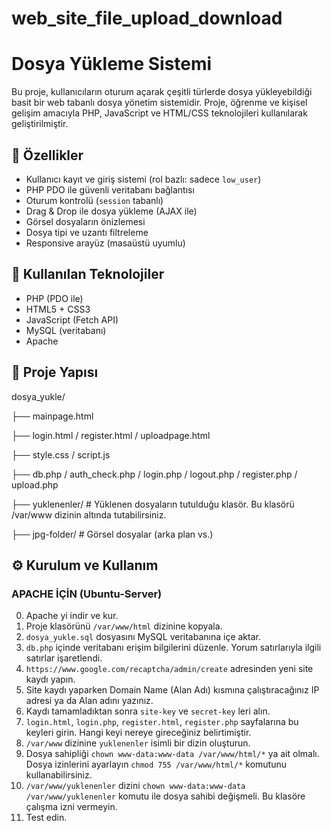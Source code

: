 # web_site_file_upload_download

# Dosya Yükleme Sistemi

Bu proje, kullanıcıların oturum açarak çeşitli türlerde dosya yükleyebildiği basit bir web tabanlı dosya yönetim sistemidir. 
Proje, öğrenme ve kişisel gelişim amacıyla PHP, JavaScript ve HTML/CSS teknolojileri kullanılarak geliştirilmiştir.

## 🚀 Özellikler

- Kullanıcı kayıt ve giriş sistemi (rol bazlı: sadece `low_user`)
- PHP PDO ile güvenli veritabanı bağlantısı
- Oturum kontrolü (`session` tabanlı)
- Drag & Drop ile dosya yükleme (AJAX ile)
- Görsel dosyaların önizlemesi
- Dosya tipi ve uzantı filtreleme
- Responsive arayüz (masaüstü uyumlu)

## 🔧 Kullanılan Teknolojiler

- PHP (PDO ile)
- HTML5 + CSS3
- JavaScript (Fetch API)
- MySQL (veritabanı)
- Apache

## 📁 Proje Yapısı
dosya_yukle/

├── mainpage.html

├── login.html / register.html / uploadpage.html

├── style.css / script.js

├── db.php / auth_check.php / login.php / logout.php / register.php / upload.php

├── yuklenenler/ # Yüklenen dosyaların tutulduğu klasör. Bu klasörü /var/www dizinin altında tutabilirsiniz.

├── jpg-folder/ # Görsel dosyalar (arka plan vs.)

## ⚙️ Kurulum ve Kullanım

### APACHE İÇİN (Ubuntu-Server)
0. Apache yi indir ve kur.
1. Proje klasörünü `/var/www/html` dizinine kopyala.
2. `dosya_yukle.sql` dosyasını MySQL veritabanına içe aktar.
3. `db.php` içinde veritabanı erişim bilgilerini düzenle. Yorum satırlarıyla ilgili satırlar işaretlendi.
4. `https://www.google.com/recaptcha/admin/create` adresinden yeni site kaydı yapın.
5. Site kaydı yaparken  Domain Name (Alan Adı) kısmına çalıştıracağınız IP adresi ya da Alan adını yazınız.
6. Kaydı tamamladıktan sonra `site-key` ve `secret-key` leri alın.
7. `login.html`, `login.php`, `register.html`, `register.php` sayfalarına bu keyleri girin. Hangi keyi nereye gireceğiniz belirtimiştir.
8. `/var/www` dizinine `yuklenenler` isimli bir dizin oluşturun.
9. Dosya sahipliği `chown www-data:www-data /var/www/html/*` ya ait olmalı. Dosya izinlerini ayarlayın `chmod 755 /var/www/html/*` komutunu kullanabilirsiniz. 
10. `/var/www/yuklenenler` dizini  `chown www-data:www-data /var/www/yuklenenler` komutu ile dosya sahibi değişmeli. Bu klasöre çalışma izni vermeyin.
11. Test edin.
